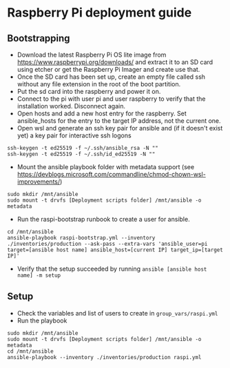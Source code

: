 # Raspberry Pi deployment guide
## Bootstrapping
- Download the latest Raspberry Pi OS lite image from https://www.raspberrypi.org/downloads/ and extract it to an SD card using etcher or get the Raspberry Pi Imager and create use that.
- Once the SD card has been set up, create an empty file called ssh without any file extension in the root of the boot partition.
- Put the sd card into the raspberry and power it on.
- Connect to the pi with user pi and user raspberry to verify that the installation worked. Disconnect again.
- Open hosts and add a new host entry for the raspberry. Set ansible_hosts for the entry to the target IP address, not the current one.
- Open wsl and generate an ssh key pair for ansible and (if it doesn't exist yet) a key pair for interactive ssh logons
```
ssh-keygen -t ed25519 -f ~/.ssh/ansible_rsa -N ""
ssh-keygen -t ed25519 -f ~/.ssh/id_ed25519 -N ""
```

- Mount the ansible playbook folder with metadata support (see https://devblogs.microsoft.com/commandline/chmod-chown-wsl-improvements/)
```
sudo mkdir /mnt/ansible
sudo mount -t drvfs [Deployment scripts folder] /mnt/ansible -o metadata
```

- Run the raspi-bootstrap runbook to create a user for ansible.
```
cd /mnt/ansible
ansible-playbook raspi-bootstrap.yml --inventory ./inventories/production --ask-pass --extra-vars 'ansible_user=pi target=[ansible host name] ansible_host=[current IP] target_ip=[target IP]'
```
- Verify that the setup succeeded by running `ansible [ansible host name] -m setup`

## Setup
- Check the variables and list of users to create in  `group_vars/raspi.yml`
- Run the playbook
```
sudo mkdir /mnt/ansible
sudo mount -t drvfs [Deployment scripts folder] /mnt/ansible -o metadata
cd /mnt/ansible
ansible-playbook --inventory ./inventories/production raspi.yml
```